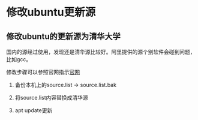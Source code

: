 # 修改ubuntu更新源

## 修改ubuntu的更新源为清华大学

国内的源经过使用，发现还是清华源比较好。阿里提供的源个别软件会碰到问题，比如gcc。

修改步骤可以参照官网指示[官网](https://mirrors.tuna.tsinghua.edu.cn/help/ubuntu/)

1. 备份本机上的source.list -> source.list.bak

2. 将source.list内容替换成清华源

3. apt update更新

